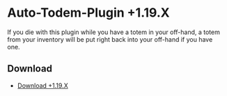 
# Auto-Todem-Plugin    +1.19.X

If you die with this plugin while you have a totem in your off-hand, a totem from your inventory will be put right back into your off-hand if you have one.





## Download

- [Download +1.19.X](https://github.com/JSander1808/Auto-Totem-plugin/releases)

